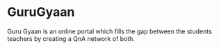 # GuruGyaan
Guru Gyaan is an online portal which fills the gap between the students teachers by creating a QnA network of both.
